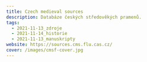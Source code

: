 ```yaml
---
title: Czech medieval sources
description: Databáze českých středověkých pramenů.
tags:
  - 2021-11-13_zdroje
  - 2021-11-14_historie
  - 2021-11-13_manuskripty
website: https://sources.cms.flu.cas.cz/
cover: /images/cmsf-cover.jpg
---
```

